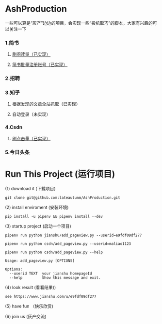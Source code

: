# AshProduction
一些可以算是“灰产”边边的项目，会实现一些“投机取巧”的脚本，大家有兴趣的可以关注一下
### 1.简书

1. [刷阅读量（已实现）](https://github.com/lateautunm/AshProduction/blob/master/jianshu/add_pageview.py) 

2. [简书批量注册账号（已实现）](https://github.com/lateautunm/AshProduction/blob/master/jianshu/auto_register.py)
### 2.招聘
### 3.知乎

1. 根据发现的文章全站抓取（已实现）

2. 自动登录（未实现）

### 4.Csdn

1. [刷点击量（已实现）](https://github.com/lateautunm/AshProduction/blob/master/csdn/add_pageview.py)

### 5.今日头条


# Run This Project (运行项目)
(1) download it (下载项目)
```
git clone git@github.com:lateautunm/AshProduction.git
``` 
(2) install enviroment (安装环境)
```
pip install -u pipenv && pipenv install --dev
```
(3) startup project (启动一个项目)
```
pipenv run python jianshu/add_pageview.py --userid=e9fdf09df277

pipenv run python csdn/add_pageview.py --userid=maliao1123

pipenv run python csdn/add_pageview.py --help

Usage: add_pageview.py [OPTIONS]

Options:
  --userid TEXT  your jianshu homepageId
  --help         Show this message and exit.
```
(4) look result (看看结果))
```
see https://www.jianshu.com/u/e9fdf09df277
```
(5) have fun （快乐欣赏)

(6) join us (灰产交流)